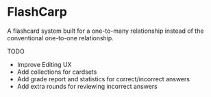 
FlashCarp
===========================

A flashcard system built for a one-to-many relationship instead of the conventional one-to-one relationship.


TODO
- Improve Editing UX
- Add collections for cardsets
- Add grade report and statistics for correct/incorrect answers
- Add extra rounds for reviewing incorrect answers
